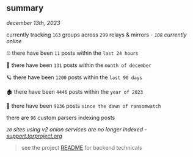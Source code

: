 
## summary
_december 13th, 2023_

currently tracking `163` groups across `299` relays & mirrors - _`108` currently online_

⏲ there have been `11` posts within the `last 24 hours`

🦈 there have been `131` posts within the `month of december`

🪐 there have been `1200` posts within the `last 90 days`

🏚 there have been `4446` posts within the `year of 2023`

🦕 there have been `9136` posts `since the dawn of ransomwatch`

there are `96` custom parsers indexing posts

_`20` sites using v2 onion services are no longer indexed - [support.torproject.org](https://support.torproject.org/onionservices/v2-deprecation/)_

> see the project [README](https://github.com/joshhighet/ransomwatch#ransomwatch--) for backend technicals
